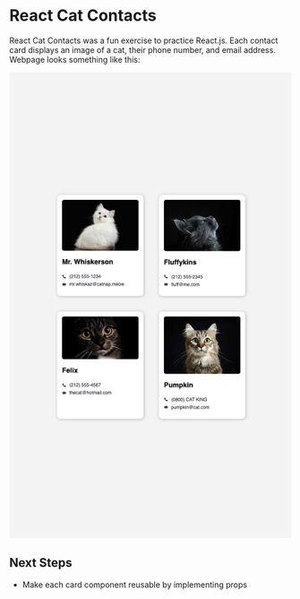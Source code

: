 # React Cat Contacts

React Cat Contacts was a fun exercise to practice React.js. Each contact card displays an image of a cat, their phone number, and email address. Webpage looks something like this:

<img src="./images/webpage-screenshot.png">

## Next Steps

- Make each card component reusable by implementing props
